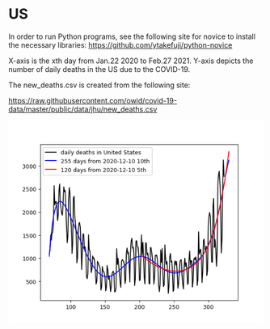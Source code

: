 # US
In order to run Python programs, see the following site for novice to install the necessary libraries:
https://github.com/ytakefuji/python-novice

 X-axis is the xth day from Jan.22 2020 to Feb.27 2021. Y-axis depicts the number of daily deaths in the US due to the COVID-19.

The new_deaths.csv is created from the following site:

https://raw.githubusercontent.com/owid/covid-19-data/master/public/data/jhu/new_deaths.csv


<img src='us.gif' height=400 width=600>
